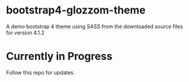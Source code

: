 # bootstrap4-glozzom-theme

A demo bootstrap 4 theme using SASS from the downloaded source files for version 4.1.2

# Currently in Progress

Follow this repo for updates.